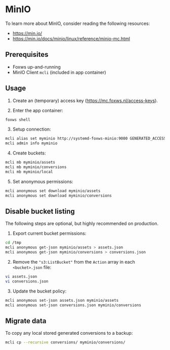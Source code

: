 # MinIO

To learn more about MinIO, consider reading the following resources:

- <https://min.io/>
- <https://min.io/docs/minio/linux/reference/minio-mc.html>

## Prerequisites

- Foxws up-and-running
- MinIO Client `mcli` (included in app container)

## Usage

1. Create an (temporary) access key (<https://mc.foxws.nl/access-keys>).

2. Enter the app container:

```bash
foxws shell
```

3. Setup connection:

```bash
mcli alias set myminio http://systemd-foxws-minio:9000 GENERATED_ACCESS_KEY
mcli admin info myminio
```

4. Create buckets:

```bash
mcli mb myminio/assets
mcli mb myminio/conversions
mcli mb myminio/local
```

5. Set anonymous permissions:

```bash
mcli anonymous set download myminio/assets
mcli anonymous set download myminio/conversions
```

## Disable bucket listing

The following steps are optional, but highly recommended on production.

1. Export current bucket permissions:

```bash
cd /tmp
mcli anonymous get-json myminio/assets > assets.json
mcli anonymous get-json myminio/conversions > conversions.json
```

2. Remove the `"s3:ListBucket"` from the `Action` array in each `<bucket>.json` file:

```bash
vi assets.json
vi conversions.json
```

3. Update the bucket policy:

```bash
mcli anonymous set-json assets.json myminio/assets
mcli anonymous set-json conversions.json myminio/conversions
```

## Migrate data

To copy any local stored generated conversions to a backup:

```bash
mcli cp --recursive conversions/ myminio/conversions/
```
